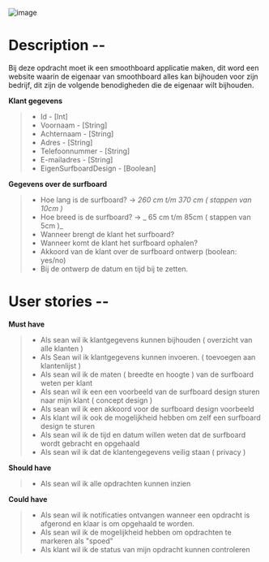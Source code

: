![image](https://github.com/MistrBrend/Smoothboard/assets/104073696/14b50812-f088-41d5-8c0d-31c57fcc71cd)

# Description --

Bij deze opdracht moet ik een smoothboard applicatie maken, dit word een website waarin de eigenaar van smoothboard alles kan bijhouden voor zijn bedrijf, dit zijn de volgende benodigheden die de eigenaar wilt bijhouden.

**Klant gegevens**
> - Id - [Int]
> - Voornaam - [String]
> - Achternaam - [String]
> - Adres - [String]
> - Telefoonnummer - [String]
> - E-mailadres - [String]
> - EigenSurfboardDesign - [Boolean]

 

**Gegevens over de surfboard** 
> - Hoe lang is de surfboard?    ->    _260 cm  t/m 370 cm ( stappen van 10cm )_ 
> - Hoe breed is de surfboard?   ->    _ 65 cm t/m 85cm ( stappen van 5cm )_  
> - Wanneer brengt de klant het surfboard? 
> - Wanneer komt de klant het surfboard ophalen?	 
> - Akkoord van de klant over de surfboard ontwerp (boolean: yes/no)
> - Bij de ontwerp de datum en tijd bij te zetten. 



# User stories --

**Must have**
> - Als sean wil ik klantgegevens kunnen bijhouden ( overzicht van alle klanten )
> - Als Sean wil ik klantgegevens kunnen invoeren. ( toevoegen aan klantenlijst )
> - Als sean wil ik de maten ( breedte en hoogte ) van de surfboard weten per klant
> - Als sean wil ik een een voorbeeld van de surfboard design sturen naar mijn klant ( concept design )
> - Als sean wil ik een akkoord voor de surfboard design voorbeeld
> - Als klant wil ik ook de mogelijkheid hebben om zelf een surfboard design te sturen
> - Als sean wil ik de tijd en datum willen weten dat de surfboard wordt gebracht en opgehaald
> - Als sean wil ik dat de klantengegevens veilig staan ( privacy )
  
**Should have**
> - Als sean wil ik alle opdrachten kunnen inzien

**Could have**
> - Als sean wil ik notificaties ontvangen wanneer een opdracht is afgerond en klaar is om opgehaald te worden.
> - Als sean wil ik de mogelijkheid hebben om opdrachten te markeren als "spoed"
> - Als klant wil ik de status van mijn opdracht kunnen controleren


